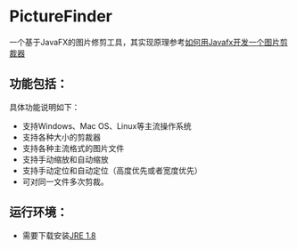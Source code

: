 # PictureFinder
一个基于JavaFX的图片修剪工具，其实现原理参考[如何用Javafx开发一个图片剪裁器](https://www.jianshu.com/p/8eb57656500d)

## 功能包括：
具体功能说明如下：
* 支持Windows、Mac OS、Linux等主流操作系统
* 支持各种大小的剪裁器
* 支持各种主流格式的图片文件
* 支持手动缩放和自动缩放
* 支持手动定位和自动定位（高度优先或者宽度优先）
* 可对同一文件多次剪裁。

## 运行环境：
* 需要下载安装[JRE 1.8](http://www.oracle.com/technetwork/java/javase/downloads/jre8-downloads-2133155.html)
